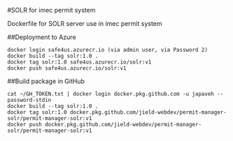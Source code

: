 #SOLR for imec permit system

Dockerfile for SOLR server use in imec permit system

##Deployment to Azure

```shell script
docker login safe4us.azurecr.io (via admin user, via Password 2)
docker build --tag solr:1.0 .
docker tag solr:1.0 safe4us.azurecr.io/solr:v1
docker push safe4us.azurecr.io/solr:v1
```

##Build package in GitHub
```shell script
cat ~/GH_TOKEN.txt | docker login docker.pkg.github.com -u japaveh --password-stdin
docker build --tag solr:1.0 .
docker tag solr:1.0 docker.pkg.github.com/jield-webdev/permit-manager-solr/permit-manager-solr:v1
docker push docker.pkg.github.com/jield-webdev/permit-manager-solr/permit-manager-solr:v1
```